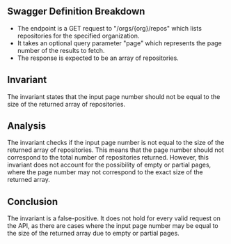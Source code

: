 ## Swagger Definition Breakdown
- The endpoint is a GET request to "/orgs/{org}/repos" which lists repositories for the specified organization.
- It takes an optional query parameter "page" which represents the page number of the results to fetch.
- The response is expected to be an array of repositories.

## Invariant
The invariant states that the input page number should not be equal to the size of the returned array of repositories.

## Analysis
The invariant checks if the input page number is not equal to the size of the returned array of repositories. This means that the page number should not correspond to the total number of repositories returned. However, this invariant does not account for the possibility of empty or partial pages, where the page number may not correspond to the exact size of the returned array.

## Conclusion
The invariant is a false-positive. It does not hold for every valid request on the API, as there are cases where the input page number may be equal to the size of the returned array due to empty or partial pages.
